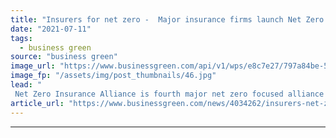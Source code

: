 ```yaml
---
title: "Insurers for net zero -  Major insurance firms launch Net Zero Insurance Alliance"
date: "2021-07-11"
tags: 
  - business green
source: "business green"
image_url: "https://www.businessgreen.com/api/v1/wps/e8c7e27/797a84be-531f-4e5f-a6aa-d27cf702590f/3/iStock-167231386-185x114.jpg"
image_fp: "/assets/img/post_thumbnails/46.jpg"
lead: "
 Net Zero Insurance Alliance is fourth major net zero focused alliance launched in the financial sector over the last two years ..."
article_url: "https://www.businessgreen.com/news/4034262/insurers-net-zero-major-insurance-firms-launch-net-zero-insurance-alliance"
---
```


---

